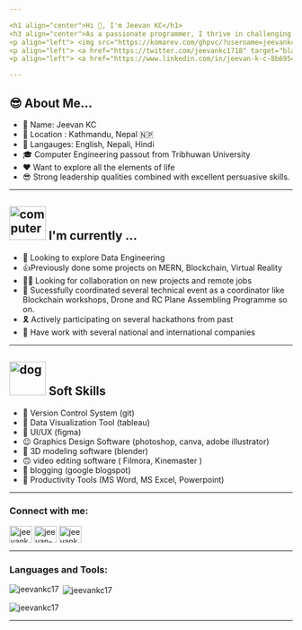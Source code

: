 ```yaml
---

<h1 align="center">Hi 👋, I'm Jeevan KC</h1>
<h3 align="center">As a passionate programmer, I thrive in challenging environments and take pride in leading teams from the front. With a problem-solving mindset, I enjoy tackling complex issues, especially in server-related tasks. As a team leader, I strive to inspire and motivate others, fostering a collaborative and high-performing atmosphere. I am a dedicated learner, always seeking opportunities to expand my knowledge and stay up-to-date with the latest industry trends. With an insatiable hunger to perform, I continuously push myself to achieve exceptional results and deliver outstanding solutions.</h3>
<p align="left"> <img src="https://komarev.com/ghpvc/?username=jeevankc17&label=Profile%20views&color=0e75b6&style=flat" alt="jeevankc17" /> </p>
<p align="left"> <a href="https://twitter.com/jeevankc1718" target="blank"><img src="https://img.shields.io/twitter/follow/jeevankc1718?logo=twitter&style=for-the-badge" alt="jeevankc1718" /></a> </p>
<p align="left"> <a href="https://www.linkedin.com/in/jeevan-k-c-8b69541ba/" target="blank"><img src="https://img.shields.io/badge/Connect%20with%20me%20on-LinkedIn-blue?style=for-the-badge&logo=linkedin" alt="Jeevan KC" /></a> </p>

---
```


<h2>😎 About Me...</h2>
<ul>
<li> 👤 Name: Jeevan KC </li>
<li> 📌 Location : Kathmandu, Nepal 🇳🇵</li>
<li> 📢 Langauges: English, Nepali, Hindi
<li> 🎓 Computer Engineering passout from Tribhuwan University  </li>
<li> ❤️ Want to explore all the elements of life </li>
<li> 😎 Strong leadership qualities combined with excellent persuasive skills. </li>
</ul>

--- 

<h2 ><img src="https://thumbs.gfycat.com/ScaryCreamyGlobefish.webp" alt="computer" width="65" height="60"> I'm currently ...</h2>

- 🔭 Looking to explore Data Engineering
- 👍Previously done some projects on MERN, Blockchain, Virtual Reality
- 🧑‍💻 Looking for collaboration on new projects and remote jobs
- 🥳 Sucessfully coordinated several technical event as a coordinator like Blockchain workshops, Drone and RC Plane Assembling Programme so on. 
- 🎗️ Actively participating on several hackathons from past
- 🍗 Have work with several national and international companies

--- 

<h2 ><img src="https://github.com/jeevankc17/jeevankc17/assets/62981718/59b14500-47f7-4cc2-9af3-b225b69d8ca2" alt="dog" width="65" height="60"> Soft Skills</h2>

- 👻 Version Control System (git)
- 🥷 Data Visualization Tool (tableau)
- 🐤 UI/UX (figma) 
- 😉 Graphics Design Software (photoshop, canva, adobe illustrator) 
- 🫠 3D modeling software (blender) 
- 🙃 video editing software ( Filmora, Kinemaster ) 
- 🤠 blogging (google blogspot)
- 🐚 Productivity Tools (MS Word, MS Excel, Powerpoint) 

---

<h3 align="left">Connect with me:</h3>
<p align="left">
<a href="https://twitter.com/jeevankc1718" target="blank"><img align="center" src="https://raw.githubusercontent.com/rahuldkjain/github-profile-readme-generator/master/src/images/icons/Social/twitter.svg" alt="jeevankc1718" height="30" width="40" /></a>
<a href="https://linkedin.com/in/jeevan-k-c-8b69541ba" target="blank"><img align="center" src="https://raw.githubusercontent.com/rahuldkjain/github-profile-readme-generator/master/src/images/icons/Social/linked-in-alt.svg" alt="jeevan-k-c-8b69541ba" height="30" width="40" /></a>
<a href="https://fb.com/jeevankc171819" target="blank"><img align="center" src="https://raw.githubusercontent.com/rahuldkjain/github-profile-readme-generator/master/src/images/icons/Social/facebook.svg" alt="jeevankc171819" height="30" width="40" /></a>
</p>

--- 

<h3 align="left">Languages and Tools:</h3>
<p><img align="left" src="https://github-readme-stats.vercel.app/api/top-langs?username=jeevankc17&show_icons=true&locale=en&layout=compact" alt="jeevankc17" /></p>
<p>&nbsp;<img align="center" src="https://github-readme-stats.vercel.app/api?username=jeevankc17&show_icons=true&locale=en" alt="jeevankc17" /></p>
<p><img align="center" src="https://github-readme-streak-stats.herokuapp.com/?user=jeevankc17&" alt="jeevankc17" /></p>

---
